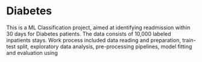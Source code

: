 # Diabetes
This is a ML Classification project, aimed at identifying readmission within 30 days for Diabetes patients.
The data consists of 10,000 labeled inpatients stays.
Work process included data reading and preparation, train-test split, exploratory data analysis, pre-processing pipelines, model fitting and evaluation using 
